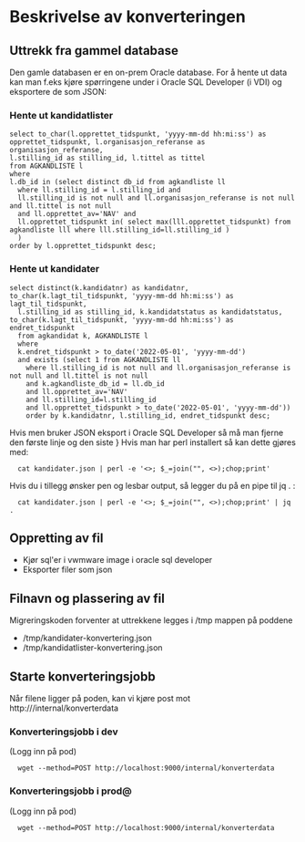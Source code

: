 # Beskrivelse av konverteringen

## Uttrekk fra gammel database

Den gamle databasen er en on-prem Oracle database. For å hente ut data kan man f.eks kjøre spørringene
under i Oracle SQL Developer (i VDI) og eksportere de som JSON:

### Hente ut kandidatlister

```
select to_char(l.opprettet_tidspunkt, 'yyyy-mm-dd hh:mi:ss') as opprettet_tidspunkt, l.organisasjon_referanse as organisasjon_referanse,
l.stilling_id as stilling_id, l.tittel as tittel
from AGKANDLISTE l
where
l.db_id in (select distinct db_id from agkandliste ll
  where ll.stilling_id = l.stilling_id and
  ll.stilling_id is not null and ll.organisasjon_referanse is not null and ll.tittel is not null
  and ll.opprettet_av='NAV' and
  ll.opprettet_tidspunkt in( select max(lll.opprettet_tidspunkt) from agkandliste lll where lll.stilling_id=ll.stilling_id )
  )
order by l.opprettet_tidspunkt desc;
```

### Hente ut kandidater

```
select distinct(k.kandidatnr) as kandidatnr, to_char(k.lagt_til_tidspunkt, 'yyyy-mm-dd hh:mi:ss') as lagt_til_tidspunkt,
  l.stilling_id as stilling_id, k.kandidatstatus as kandidatstatus, to_char(k.lagt_til_tidspunkt, 'yyyy-mm-dd hh:mi:ss') as endret_tidspunkt
  from agkandidat k, AGKANDLISTE l
  where
  k.endret_tidspunkt > to_date('2022-05-01', 'yyyy-mm-dd')
  and exists (select 1 from AGKANDLISTE ll
    where ll.stilling_id is not null and ll.organisasjon_referanse is not null and ll.tittel is not null
    and k.agkandliste_db_id = ll.db_id
    and ll.opprettet_av='NAV'
    and ll.stilling_id=l.stilling_id
    and ll.opprettet_tidspunkt > to_date('2022-05-01', 'yyyy-mm-dd'))
    order by k.kandidatnr, l.stilling_id, endret_tidspunkt desc;
```

Hvis men bruker JSON eksport i Oracle SQL Developer så må man fjerne den første linje og den siste }
Hvis man har perl installert så kan dette gjøres med:

```
  cat kandidater.json | perl -e '<>; $_=join("", <>);chop;print'
```

Hvis du i tillegg ønsker pen og lesbar output, så legger du på en pipe til jq . :

```
  cat kandidater.json | perl -e '<>; $_=join("", <>);chop;print' | jq .
```

## Oppretting av fil

- Kjør sql'er i vwmware image i oracle sql developer
- Eksporter filer som json

## Filnavn og plassering av fil

Migreringskoden forventer at uttrekkene legges i /tmp mappen på poddene

- /tmp/kandidater-konvertering.json
- /tmp/kandidatlister-konvertering.json

## Starte konverteringsjobb

Når filene ligger på poden, kan vi kjøre
post mot http://<ingress>/internal/konverterdata

### Konverteringsjobb i dev

(Logg inn på pod)

```
  wget --method=POST http://localhost:9000/internal/konverterdata
```

### Konverteringsjobb i prod@

(Logg inn på pod)

```
  wget --method=POST http://localhost:9000/internal/konverterdata
```
